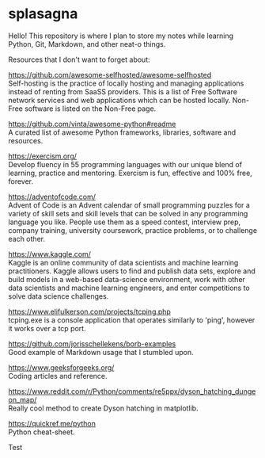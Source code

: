 # splasagna

Hello! This repository is where I plan to store my notes while learning Python, Git, Markdown, and other neat-o things.


Resources that I don't want to forget about:

https://github.com/awesome-selfhosted/awesome-selfhosted<br>
Self-hosting is the practice of locally hosting and managing applications instead of renting from SaaSS providers.
This is a list of Free Software network services and web applications which can be hosted locally. Non-Free software is listed on the Non-Free page.

https://github.com/vinta/awesome-python#readme<br>
A curated list of awesome Python frameworks, libraries, software and resources.

https://exercism.org/<br>
Develop fluency in 55 programming languages with our unique blend of learning, practice and mentoring. Exercism is fun, effective and 100% free, forever.

https://adventofcode.com/<br>
Advent of Code is an Advent calendar of small programming puzzles for a variety of skill sets and skill levels that can be solved in any programming
language you like. People use them as a speed contest, interview prep, company training, university coursework, practice problems, or to challenge each
other.

https://www.kaggle.com/<br>
Kaggle is an online community of data scientists and machine learning practitioners. Kaggle allows users to find and publish data sets, explore and build
models in a web-based data-science environment, work with other data scientists and machine learning engineers, and enter competitions to solve data
science challenges.

https://www.elifulkerson.com/projects/tcping.php<br>
tcping.exe is a console application that operates similarly to 'ping', however it works over a tcp port.

https://github.com/jorisschellekens/borb-examples<br>
Good example of Markdown usage that I stumbled upon.

https://www.geeksforgeeks.org/<br>
Coding articles and reference.

https://www.reddit.com/r/Python/comments/re5ppx/dyson_hatching_dungeon_map/<br>
Really cool method to create Dyson hatching in matplotlib.

https://quickref.me/python<br>
Python cheat-sheet.

Test
